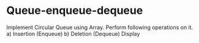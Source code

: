 # Queue-enqueue-dequeue
Implement Circular Queue using Array. Perform following operations on it. 
a) Insertion (Enqueue) 
b) Deletion (Dequeue) Display

